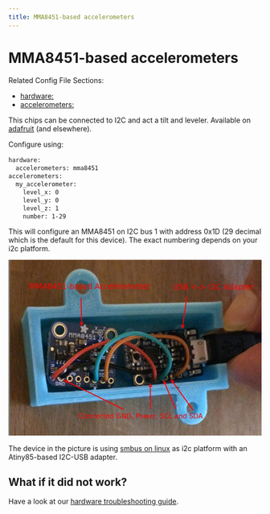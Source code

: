 ```yaml
---
title: MMA8451-based accelerometers
---
```


# MMA8451-based accelerometers


Related Config File Sections:

* [hardware:](../config/hardware.md)
* [accelerometers:](../config/accelerometers.md)

This chips can be connected to I2C and act a tilt and leveler. Available
on
[adafruit](https://learn.adafruit.com/adafruit-mma8451-accelerometer-breakout/overview)
(and elsewhere).

Configure using:

``` mpf-config
hardware:
  accelerometers: mma8451
accelerometers:
  my_accelerometer:
    level_x: 0
    level_y: 0
    level_z: 1
    number: 1-29
```

This will configure an MMA8451 on I2C bus 1 with address 0x1D (29
decimal which is the default for this device). The exact numbering
depends on your i2c platform.

![image](/hardware/images/mma8451-i2c-usb-accelerometer.jpg)

The device in the picture is using
[smbus on linux](smbus.md)
as i2c platform with an Atiny85-based I2C-USB adapter.

## What if it did not work?

Have a look at our
[hardware troubleshooting guide](troubleshooting_hardware.md).
